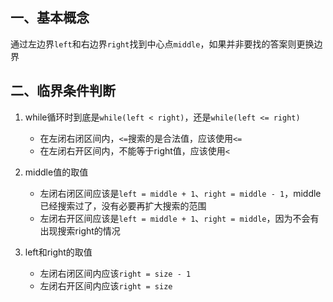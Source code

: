 ## 一、基本概念
通过左边界`left`和右边界`right`找到中心点`middle`，如果并非要找的答案则更换边界

## 二、临界条件判断
1. while循环时到底是`while(left < right)`，还是`while(left <= right)`
	+ 在左闭右闭区间内，`<=`搜索的是合法值，应该使用`<=`
	+ 在左闭右开区间内，不能等于right值，应该使用`<` 

2. middle值的取值
	+ 左闭右闭区间应该是`left = middle + 1`、`right = middle - 1`，middle已经搜索过了，没有必要再扩大搜索的范围
	+ 左闭右开区间应该是`left = middle + 1`、`right = middle`，因为不会有出现搜索right的情况

3. left和right的取值
	+ 左闭右闭区间内应该`right = size - 1`
	+ 左闭右开区间内应该`right = size`